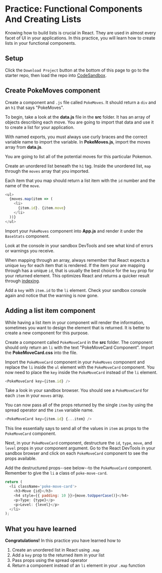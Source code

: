 # Practice: Functional Components And Creating Lists

Knowing how to build lists is crucial in React. They are used in almost every
facet of UI in your applications. In this practice, you will learn how to create
lists in your functional components.

## Setup

Click the `Download Project` button at the bottom of this page to go to the
starter repo, then load the repo into [CodeSandbox].

## Create PokeMoves component

Create a component and `.js` file called `PokeMoves`. It should return a
`div` and an `h1` that says "PokeMoves".

To begin, take a look at the __data.js__ file in the __src__ folder. It has an
array of objects describing each move. You are going to import that data and use
it to create a list for your application.

With named exports, you must always use curly braces and the correct variable
name to import the variable. In __PokeMoves.js__, import the moves array from
__data.js__.

You are going to list all of the potential moves for this particular Pokemon.

Create an unordered list beneath the `h1` tag. Inside the unordered list, `map`
through the `moves` array that you imported.

Each item that you map should return a list item with the `id` number and the
name of the `move`.

```js
<ul>
  {moves.map(item => (
    <li>
      {item.id}. {item.move}
    </li>
  ))}
</ul>
```

Import your `PokeMoves` component into __App.js__ and render it under the
 `BaseStats` component.

Look at the console in your sandbox DevTools and see what kind of errors or
warnings you receive.

When mapping through an array, always remember that React expects a unique
`key` for each item that is rendered. If the item your are mapping through
has a unique `id`, that is usually the best choice for the `key` prop for your
returned element. This optimizes React and returns a quicker result through
[indexing][keys-and-lists].

Add a `key` with `item.id` to the `li` element. Check your sandbox console again
and notice that the warning is now gone.

## Adding a list item component

While having a list item in your component will render the information,
sometimes you want to design the element that is returned. It is better to
create a new component for this purpose.

Create a component called `PokeMoveCard` in the __src__ folder. The component
should only return an `li` with the text "PokeMoveCard Component". Import the
__PokeMoveCard.css__ into the file.

Import the `PokeMoveCard` component in your `PokeMoves` component and
replace the `li` inside the `ul` element with the `PokeMoveCard` component.
You now need to place the `key` inside the `PokeMoveCard` instead of the `li`
element.

```js
<PokeMoveCard key={item.id} />
```

Take a look in your sandbox browser. You should see a `PokeMoveCard` for each
`item` in your `moves` array.

You can now pass all of the props returned by the single `item` by using the
spread operator and the `item` variable name.

```js
<PokeMoveCard key={item.id} {...item} />
```

This line essentially says to send all of the values in `item` as props to the
`PokeMoveCard` component.

Next, in your `PokeMoveCard` component, destructure the `id`, `type`, `move`,
and `level` props in your component argument. Go to the React DevTools in your
sandbox browser and click on each `PokeMoveCard` component to see the props
available.

Add the destructured props--see below--to the `PokeMoveCard` component. Remember
to give the `li` a class of `poke-move-card`.

```js
return (
  <li className='poke-move-card'>
    <h3>Move {id}</h3>
    <h4 style={{ padding: 10 }}>{move.toUpperCase()}</h4>
    <p>Type: {type}</p>
    <p>Level: {level}</p>
  </li>
);
```

## What you have learned

**Congratulations!** In this practice you have learned how to

1. Create an unordered list in React using `.map`
2. Add a `key` prop to the returned item in your list
3. Pass props using the spread operator
4. Return a component instead of an `li` element in your `.map` function

[CodeSandbox]: https://codesandbox.io
[keys-and-lists]: https://beta.reactjs.org/learn/rendering-lists#keeping-list-items-in-order-with-key
